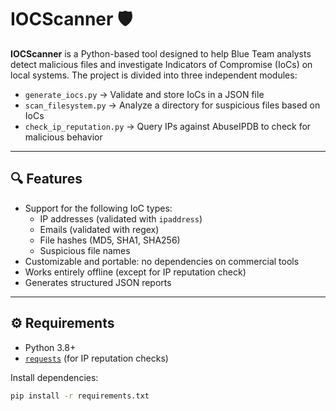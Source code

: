 # IOCScanner 🛡️

**IOCScanner** is a Python-based tool designed to help Blue Team analysts detect malicious files and investigate Indicators of Compromise (IoCs) on local systems. The project is divided into three independent modules:

- `generate_iocs.py` → Validate and store IoCs in a JSON file  
- `scan_filesystem.py` → Analyze a directory for suspicious files based on IoCs  
- `check_ip_reputation.py` → Query IPs against AbuseIPDB to check for malicious behavior

---

## 🔍 Features

- Support for the following IoC types:
  - IP addresses (validated with `ipaddress`)
  - Emails (validated with regex)
  - File hashes (MD5, SHA1, SHA256)
  - Suspicious file names
- Customizable and portable: no dependencies on commercial tools
- Works entirely offline (except for IP reputation check)
- Generates structured JSON reports

---

## ⚙️ Requirements

- Python 3.8+
- [`requests`](https://pypi.org/project/requests/) (for IP reputation checks)

Install dependencies:

```bash
pip install -r requirements.txt
